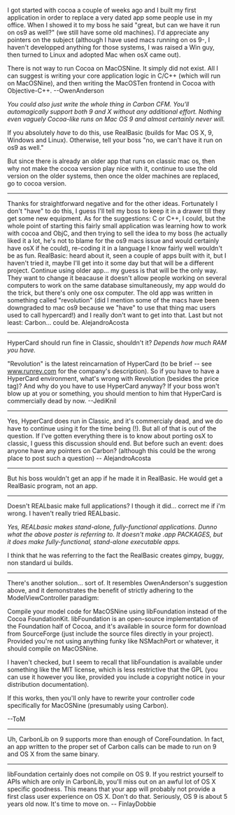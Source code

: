 I got started with cocoa a couple of weeks ago and I built my first application in order to replace a very dated app some people use in my office. When I showed it to my boss he said "great, but can we have it run on os9 as well?" (we still have some old machines). I'd appreciate any pointers on the subject (although I have used macs running on os 9-, I haven't developped anything for those systems, I was raised a Win guy, then turned to Linux and adopted Mac when osX came out).

There is not way to run Cocoa on MacOSNine.  It simply did not exist.  All I can suggest is writing your core application logic in C/C++ (which will run on MacOSNine), and then writing the MacOSTen frontend in Cocoa with Objective-C++. --OwenAnderson

*You could also just write the whole thing in Carbon CFM. You'll automagically support both 9 and X without any additional effort. Nothing even vaguely Cocoa-like runs on Mac OS 9 and almost certainly never will.*

If you absolutely *have* to do this, use RealBasic (builds for Mac OS X, 9, Windows and Linux). Otherwise, tell your boss "no, we can't have it run on os9 as well."

But since there is already an older app that runs on classic mac os, then why not make the cocoa version play nice with it, continue to use the old version on the older systems, then once the older machines are replaced, go to cocoa version.

----

Thanks for straightforward negative and for the other ideas. Fortunately I don't "have" to do this, I guess I'll tell my boss to keep it in a drawer till they get some new equipment. As for the suggestions: C or C++, I could, but the whole point of starting this fairly small application was learning how to work with cocoa and ObjC, and then trying to sell the idea to my boss (he actually liked it a lot, he's not to blame for the os9 macs issue and would certainly have osX if he could), re-coding it in a language I know fairly well wouldn't be as fun. RealBasic: heard about it, seen a couple of apps built with it, but I haven't tried it, maybe I'll get into it some day but that will be a different project. Continue using older app... my guess is that will be the only way. They want to change it beacause it doesn't allow people working on several computers to work on the same database simultaneously, my app would do the trick, but there's only one osx computer. The old app was written in something called "revolution" (did I mention some of the macs have been downgraded to mac os9 because we "have" to use that thing mac users used to call hypercard!) and I really don't want to get into that. Last but not least: Carbon... could be. AlejandroAcosta

----

HyperCard should run fine in Classic, shouldn't it? *Depends how much RAM you have.*

"Revolution" is the latest reincarnation of HyperCard (to be brief -- see www.runrev.com for the company's description). So if you have to have a HyperCard environment, what's wrong with Revolution (besides the price tag)? And why do you have to use HyperCard anyway? If your boss won't blow up at you or something, you should mention to him that HyperCard is commercially dead by now. --JediKnil

----

Yes, HyperCard does run in Classic, and it's commercialy dead, and we do have to continue using it for the time being (!). But all of that is out of the question. If I've gotten everything there is to know about porting osX to classic, I guess this discussion should end. But before such an event: does anyone have any pointers on Carbon? (although this could be the wrong place to post such a question) -- AlejandroAcosta

----

But his boss wouldn't get an app if he made it in RealBasic.  He would get a RealBasic program, not an app.

----

Doesn't REALbasic make full applications? I though it did... correct me if i'm wrong. I haven't really tried REALbasic.

*Yes, REALbasic makes stand-alone, fully-functional applications. Dunno what the above poster is referring to. It doesn't make .app PACKAGES, but it does make fully-functional, stand-alone executable apps.*

I think that he was referring to the fact the RealBasic creates gimpy, buggy, non standard ui builds.

----

There's another solution... sort of. It resembles OwenAnderson's suggestion above, and it demonstrates the benefit of strictly adhering to the ModelViewController paradigm:

Compile your model code for MacOSNine using libFoundation instead of the Cocoa FoundationKit. libFoundation is an open-source implementation of the Foundation half of Cocoa, and it's available in source form for download from SourceForge (just include the source files directly in your project). Provided you're not using anything funky like NSMachPort or whatever, it should compile on MacOSNine.

I haven't checked, but I seem to recall that libFoundation is available under something like the MIT license, which is less restrictive that the GPL (you can use it however you like, provided you include a copyright notice in your distribution documentation).

If this works, then you'll only have to rewrite your controller code specifically for MacOSNine (presumably using Carbon).

--ToM

----

Uh, CarbonLib on 9 supports more than enough of CoreFoundation. In fact, an app written to the proper set of Carbon calls can be made to run on 9 and OS X from the same binary.

----

libFoundation certainly does not compile on OS 9.
If you restrict yourself to APIs which are only in CarbonLib, you'll miss out on an awful lot of OS X specific goodness. This means that your app will probably not provide a first class user experience on OS X. Don't do that.
Seriously, OS 9 is about 5 years old now. It's time to move on. -- FinlayDobbie
